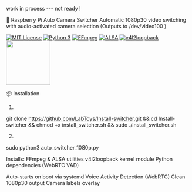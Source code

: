 work in process --- not ready !

🎥 Raspberry Pi Auto Camera Switcher
Automatic 1080p30 video switching with audio-activated camera selection
(Outputs to /dev/video100 )

[![MIT License](https://img.shields.io/badge/license-MIT-yellow.svg)](LICENSE)
[![Python 3](https://img.shields.io/badge/python-3.7+-blue.svg)](https://www.python.org/downloads/)
[![FFmpeg](https://img.shields.io/badge/FFmpeg-5.1+-green.svg?logo=ffmpeg)](https://ffmpeg.org/)
[![ALSA](https://img.shields.io/badge/ALSA-1.2-red.svg?logo=alsa)](https://alsa-project.org/)
[![v4l2loopback](https://img.shields.io/badge/v4l2loopback-0.12-blue.svg)](https://github.com/umlaeute/v4l2loopback)
<img src="https://www.raspberrypi.com/app/uploads/2022/02/COLOUR-Raspberry-Pi-Symbol-Registered.png" width="120">
  
📦 Installation

1.

git clone https://github.com/LabToys/Install-switcher.git && cd Install-switcher && chmod +x install_switcher.sh && sudo ./install_switcher.sh

2.
sudo python3 auto_switcher_1080p.py 


Installs:
FFmpeg & ALSA utilities
v4l2loopback kernel module
Python dependencies (WebRTC VAD)

Auto-starts on boot via systemd
Voice Activity Detection (WebRTC)
Clean 1080p30 output
Camera labels overlay
